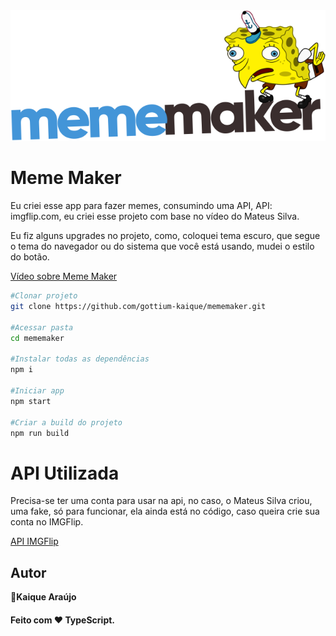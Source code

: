 <img src=".github/logo.svg">

# Meme Maker

Eu criei esse app para fazer memes, consumindo uma API,
API: imgflip.com, eu criei esse projeto com base no vídeo
do Mateus Silva.

Eu fiz alguns upgrades no projeto, como, coloquei tema escuro,
que segue o tema do navegador ou do sistema que você está usando,
mudei o estilo do botão.

[Vídeo sobre Meme Maker](https://www.youtube.com/watch?v=Yajip86C8sg)

```sh
#Clonar projeto
git clone https://github.com/gottium-kaique/mememaker.git

#Acessar pasta
cd mememaker

#Instalar todas as dependências
npm i

#Iniciar app
npm start

#Criar a build do projeto
npm run build
```

# API Utilizada
Precisa-se ter uma conta para usar na api, no caso, o Mateus Silva criou,
uma fake, só para funcionar, ela ainda está no código, caso queira crie sua conta no IMGFlip.

[API IMGFlip](https://api.imgflip.com)

## Autor 

👤**Kaique Araújo**

<h4>Feito com ❤️ TypeScript.</h4>
